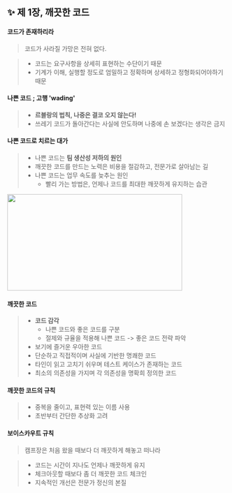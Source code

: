 ✨ 제 1장, 깨끗한 코드
----------------------

#### 코드가 존재하리라
> 코드가 사라질 가망은 전혀 없다. 

 
> * 코드는 요구사항을 상세히 표현하는 수단이기 때문 <br>
> * 기계가 이해, 실행할 정도로 엄밀하고 정확하며 상세하고 정형화되어야하기 때문 <br>

#### 나쁜 코드 ; 고행 'wading'
> * __르블랑의 법칙, 나중은 결코 오지 않는다!__
> * 쓰레기 코드가 돌아간다는 사실에 안도하며 나중에 손 보겠다는 생각은 금지

#### 나쁜 코드로 치르는 대가
> * 나쁜 코드는 __팀 생산성 저하의 원인__
> * 깨끗한 코드를 만드는 노력은 비용을 절감하고, 전문가로 살아남는 길 
> * 나쁜 코드는 업무 속도를 늦추는 원인 
>   - 빨리 가는 방법은, 언제나 코드를 최대한 깨끗하게 유지하는 습관 


 <img src="https://blog.kakaocdn.net/dn/cH8o5U/btqCNak0ILO/LqKsWlpZLCkk8gjX0YNsH1/img.jpg" width="400px" height="221px"></img><br/>
  
#### 깨끗한 코드
> * __코드 감각__ 
>   - 나쁜 코드와 좋은 코드를 구분
>   - 절제와 규율을 적용해 나쁜 코드 -> 좋은 코드 전략 파악
> * 보기에 즐거운 우아한 코드 
> * 단순하고 직접적이며 사실에 기반한 명쾌한 코드
> * 타인이 읽고 고치기 쉬우며 테스트 케이스가 존재하는 코드 
> * 최소의 의존성을 가지며 각 의존성을 명확희 정의한 코드 

#### 깨끗한 코드의 규칙 
> * 중복을 줄이고, 표현력 있는 이름 사용 
> * 초반부터 간단한 추상화 고려

#### 보이스카우트 규칙 
> 캠프장은 처음 왔을 때보다 더 깨끗하게 해놓고 떠나라


> * 코드는 시간이 지나도 언제나 깨끗하게 유지 
> * 체크아웃할 때보다 좀 더 깨끗한 코드 체크인
> * 지속적인 개선은 전문가 정신의 본질 
